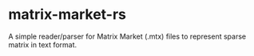 # matrix-market-rs
A simple reader/parser for Matrix Market (.mtx) files to represent sparse matrix in text format.

